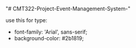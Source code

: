 "# CMT322-Project-Event-Management-System-" 

use this for type: 

- font-family: 'Arial', sans-serif;
- background-color: #2b1819;
